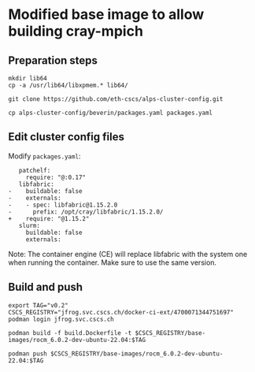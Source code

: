 # Modified base image to allow building cray-mpich

## Preparation steps

```
mkdir lib64
cp -a /usr/lib64/libxpmem.* lib64/

git clone https://github.com/eth-cscs/alps-cluster-config.git

cp alps-cluster-config/beverin/packages.yaml packages.yaml
```

## Edit cluster config files

Modify `packages.yaml`:
```
   patchelf:
     require: "@:0.17"
   libfabric:
-    buildable: false
-    externals:
-    - spec: libfabric@1.15.2.0
-      prefix: /opt/cray/libfabric/1.15.2.0/
+    require: "@1.15.2"
   slurm:
     buildable: false
     externals:
```
Note: The container engine (CE) will replace libfabric with the system one when running the container.
Make sure to use the same version.

## Build and push

```
export TAG="v0.2"
CSCS_REGISTRY="jfrog.svc.cscs.ch/docker-ci-ext/4700071344751697"
podman login jfrog.svc.cscs.ch

podman build -f build.Dockerfile -t $CSCS_REGISTRY/base-images/rocm_6.0.2-dev-ubuntu-22.04:$TAG

podman push $CSCS_REGISTRY/base-images/rocm_6.0.2-dev-ubuntu-22.04:$TAG
```
